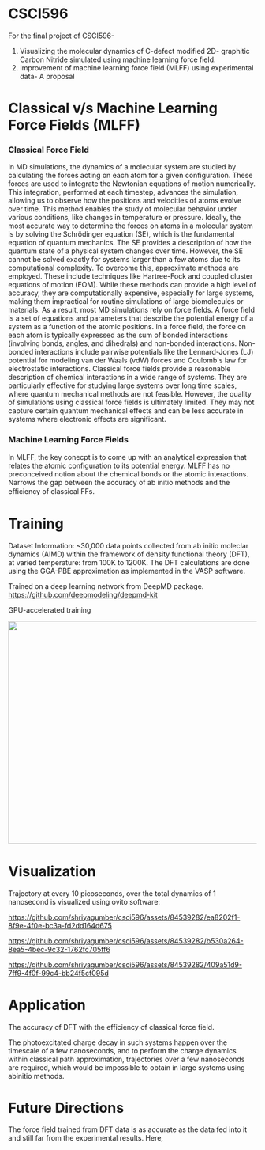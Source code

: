 # CSCI596
For the final project of CSCI596- 
1. Visualizing the molecular dynamics of C-defect modified 2D- graphitic Carbon Nitride simulated using machine learning force field. 
2. Improvement of machine learning force field (MLFF) using experimental data- A proposal

# Classical v/s Machine Learning Force Fields (MLFF)

### Classical Force Field
In MD simulations, the dynamics of a molecular system are studied by calculating the forces acting on each atom for a given configuration. These forces are used to integrate the Newtonian equations of motion numerically. This integration, performed at each timestep, advances the simulation, allowing us to observe how the positions and velocities of atoms evolve over time. This method enables the study of molecular behavior under various conditions, like changes in temperature or pressure.
Ideally, the most accurate way to determine the forces on atoms in a molecular system is by solving the Schrödinger equation (SE), which is the fundamental equation of quantum mechanics. The SE provides a description of how the quantum state of a physical system changes over time.
However, the SE cannot be solved exactly for systems larger than a few atoms due to its computational complexity. To overcome this, approximate methods are employed. These include techniques like Hartree-Fock and coupled cluster equations of motion (EOM). While these methods can provide a high level of accuracy, they are computationally expensive, especially for large systems, making them impractical for routine simulations of large biomolecules or materials.
As a result, most MD simulations rely on force fields. A force field is a set of equations and parameters that describe the potential energy of a system as a function of the atomic positions. In a force field, the force on each atom is typically expressed as the sum of bonded interactions (involving bonds, angles, and dihedrals) and non-bonded interactions. Non-bonded interactions include pairwise potentials like the Lennard-Jones (LJ) potential for modeling van der Waals (vdW) forces and Coulomb's law for electrostatic interactions. 
Classical force fields provide a reasonable description of chemical interactions in a wide range of systems. They are particularly effective for studying large systems over long time scales, where quantum mechanical methods are not feasible. However, the quality of simulations using classical force fields is ultimately limited. They may not capture certain quantum mechanical effects and can be less accurate in systems where electronic effects are significant.

### Machine Learning Force Fields
In MLFF, the key conecpt is to come up with an analytical expression that relates the atomic configuration to its potential energy. 
MLFF has no preconceived notion about the chemical bonds or the atomic interactions.
Narrows the gap between the accuracy of ab initio methods and the eﬃciency of classical FFs.

# Training
Dataset Information: ~30,000 data points collected from ab initio moleclar dynamics (AIMD) within the framework of density functional theory (DFT), at varied temperature: from 100K to 1200K. 
The DFT calculations are done using the GGA-PBE approximation as implemented in the VASP software. 

Trained on a deep learning network from DeepMD package. 
https://github.com/deepmodeling/deepmd-kit

GPU-accelerated training

<img src="https://github.com/shriyagumber/csci596/assets/84539282/330452cf-7dac-44d0-8284-d4c09d55bec5" width="550" height="450">

# Visualization

Trajectory at every 10 picoseconds, over the total dynamics of 1 nanosecond is visualized using ovito software:

https://github.com/shriyagumber/csci596/assets/84539282/ea8202f1-8f9e-4f0e-bc3a-fd2dd164d675

https://github.com/shriyagumber/csci596/assets/84539282/b530a264-8ea5-4bec-9c32-1762fc705ff6

https://github.com/shriyagumber/csci596/assets/84539282/409a51d9-7ff9-4f0f-99c4-bb24f5cf095d

# Application
The accuracy of DFT with the efficiency of classical force field. 

The photoexcitated charge decay in such systems happen over the timescale of a few nanoseconds, and to perform the charge dynamics within classical path approximation, trajectories over a few nanoseconds are required, which would be impossible to obtain in large systems using abinitio methods. 

# Future Directions

The force field trained from DFT data is as accurate as the data fed into it and still far from the experimental results. Here,


